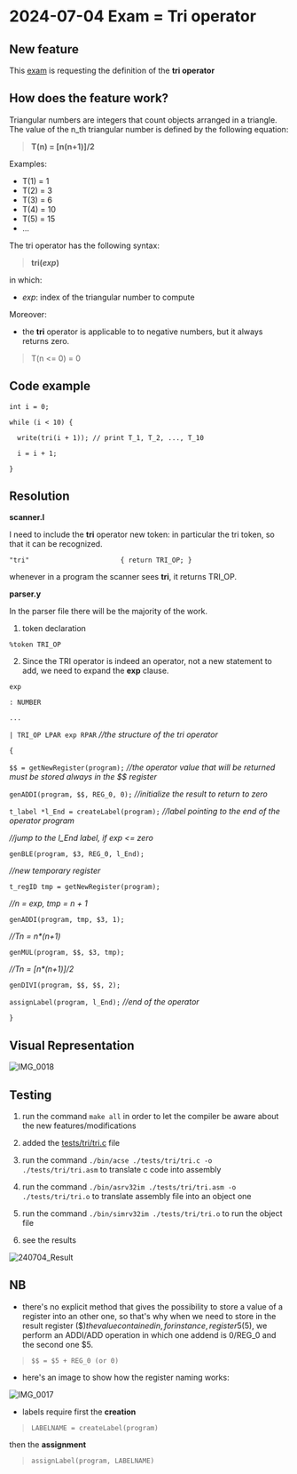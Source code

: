 # 2024-07-04 Exam = Tri operator

## New feature
This [exam](https://github.com/GianlucaVigo/acse/tree/24-07-04) is requesting the definition of the **tri operator**

## How does the feature work?
Triangular numbers are integers that count objects arranged in a triangle. The value of the n_th triangular number is defined by the following equation:

> **T(n) = [n(n+1)]/2**

Examples:
* T(1) = 1
* T(2) = 3
* T(3) = 6
* T(4) = 10
* T(5) = 15
* ...

The tri operator has the following syntax:

>  **tri(_exp_)**

in which:
* _exp_: index of the triangular number to compute 

Moreover:
* the **tri** operator is applicable to to negative numbers, but it always returns zero.
> T(n <= 0) = 0

## Code example
`int i = 0;`

`while (i < 10) {`

`  write(tri(i + 1)); // print T_1, T_2, ..., T_10` 

`  i = i + 1;`

`}`

## Resolution
**scanner.l**

I need to include the **tri** operator new token: in particular the tri token, so that it can be recognized.

`"tri"                       { return TRI_OP; }`

whenever in a program the scanner sees **tri**, it returns TRI_OP.

**parser.y**

In the parser file there will be the majority of the work.

1. token declaration

`%token TRI_OP`

2. Since the TRI operator is indeed an operator, not a new statement to add, we need to expand the **exp** clause.

`exp`

`: NUMBER`

`...`

`| TRI_OP LPAR exp RPAR` _//the structure of the tri operator_

`{`

`$$ = getNewRegister(program);` _//the operator value that will be returned must be stored always in the $$ register_

`genADDI(program, $$, REG_0, 0);` _//initialize the result to return to zero_

`t_label *l_End = createLabel(program);` _//label pointing to the end of the operator program_

_//jump to the l_End label, if exp <= zero_

`genBLE(program, $3, REG_0, l_End);`

_//new temporary register_

`t_regID tmp = getNewRegister(program);`

_//n = exp, tmp = n + 1_

`genADDI(program, tmp, $3, 1);`

_//Tn = n*(n+1)_

`genMUL(program, $$, $3, tmp);`

_//Tn = [n*(n+1)]/2_

`genDIVI(program, $$, $$, 2);`

`assignLabel(program, l_End);` _//end of the operator_

`}`

## Visual Representation

![IMG_0018](https://github.com/user-attachments/assets/013c5c18-1623-4a97-ae05-3a993ba4c419)

## Testing

1) run the command `make all` in order to let the compiler be aware about the new features/modifications

2) added the [tests/tri/tri.c](#code-example) file

3) run the command `./bin/acse ./tests/tri/tri.c -o ./tests/tri/tri.asm` to translate c code into assembly

4) run the command `./bin/asrv32im ./tests/tri/tri.asm -o ./tests/tri/tri.o` to translate assembly file into an object one

5) run the command `./bin/simrv32im ./tests/tri/tri.o` to run the object file

6) see the results

![240704_Result](https://github.com/user-attachments/assets/58bd2502-7e6a-4091-b7c4-ab568dc60dd7)

## NB

* there's no explicit method that gives the possibility to store a value of a register into an other one, so that's why when we need to store in the result register ($$) the value contained in, for instance, register 5 ($5), we perform an ADDI/ADD operation in which one addend is 0/REG_0 and the second one $5.

> `$$ = $5 + REG_0 (or 0)`

* here's an image to show how the register naming works:

![IMG_0017](https://github.com/user-attachments/assets/4a87a595-a5f6-4d2d-ab7a-a9b8749de21d)

* labels require first the **creation**

> `LABELNAME = createLabel(program)`

 then the **assignment**

> `assignLabel(program, LABELNAME)`
